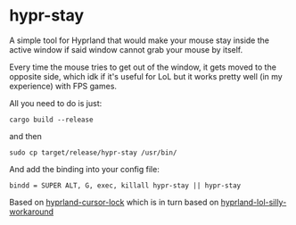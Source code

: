 # hypr-stay

A simple tool for Hyprland that would make your mouse stay inside the active window if said window cannot grab your mouse by itself.

Every time the mouse tries to get out of the window, it gets moved to the opposite side, which idk if it's useful for LoL but it works pretty well (in my experience) with FPS games.

All you need to do is just:
```
cargo build --release
```
and then
```
sudo cp target/release/hypr-stay /usr/bin/
```
And add the binding into your config file:
```
bindd = SUPER ALT, G, exec, killall hypr-stay || hypr-stay
```

Based on [hyprland-cursor-lock](https://gitlab.com/mytdragon/hyprland-cursor-lock) which is in turn based on [hyprland-lol-silly-workaround](https://github.com/BKSalman/hyprland-lol-silly-workaround)
